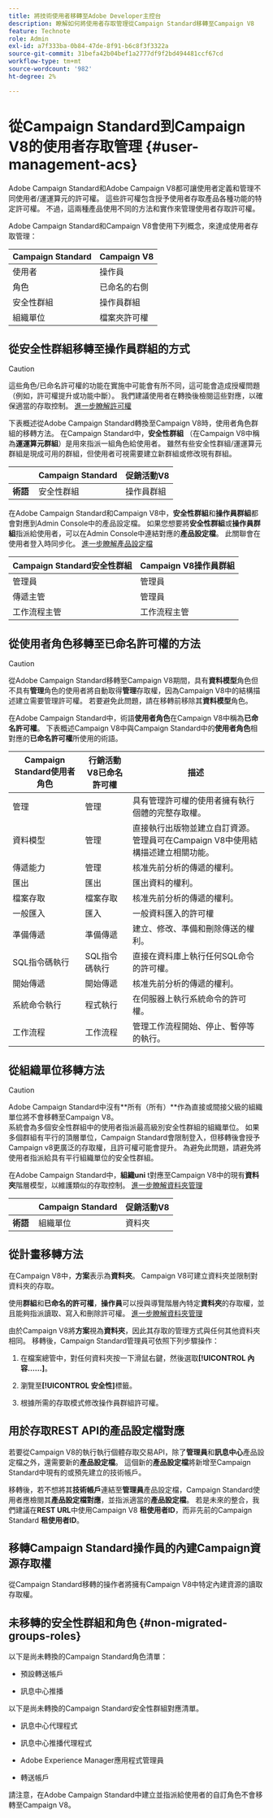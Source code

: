 ```yaml
---
title: 將技術使用者移轉至Adobe Developer主控台
description: 瞭解如何將使用者存取管理從Campaign Standard移轉至Campaign V8
feature: Technote
role: Admin
exl-id: a7f333ba-0b84-47de-8f91-b6c8f3f3322a
source-git-commit: 31befa42b04bef1a2777df9f2bd494481ccf67cd
workflow-type: tm+mt
source-wordcount: '982'
ht-degree: 2%

---
```


# 從Campaign Standard到Campaign V8的使用者存取管理 {#user-management-acs}

Adobe Campaign Standard和Adobe Campaign V8都可讓使用者定義和管理不同使用者/運運算元的許可權。 這些許可權包含授予使用者存取產品各種功能的特定許可權。 不過，這兩種產品使用不同的方法和實作來管理使用者存取許可權。

Adobe Campaign Standard和Campaign V8會使用下列概念，來達成使用者存取管理：

| Campaign Standard | Campaign V8 |
|---------|----------|
| 使用者 | 操作員 |
| 角色 | 已命名的右側 |
| 安全性群組 | 操作員群組 |
| 組織單位 | 檔案夾許可權 |

## 從安全性群組移轉至操作員群組的方式

>[!CAUTION]
>
>這些角色/已命名許可權的功能在實施中可能會有所不同，這可能會造成授權問題（例如，許可權提升或功能中斷）。 我們建議使用者在轉換後檢閱這些對應，以確保適當的存取控制。 [進一步瞭解許可權](https://experienceleague.adobe.com/en/docs/campaign/campaign-v8/admin/permissions/manage-permissions)

下表概述從Adobe Campaign Standard轉換至Campaign V8時，使用者角色群組的移轉方法。 在Campaign Standard中，**安全性群組** （在Campaign V8中稱為&#x200B;**運運算元群組**）是用來指派一組角色給使用者。 雖然有些安全性群組/運運算元群組是現成可用的群組，但使用者可視需要建立新群組或修改現有群組。

| | **Campaign Standard** | **促銷活動V8** |
|---------|----------|---------|
| **術語**  | 安全性群組 | 操作員群組 |

在Adobe Campaign Standard和Campaign V8中，**安全性群組**&#x200B;和&#x200B;**操作員群組**&#x200B;都會對應到Admin Console中的產品設定檔。 如果您想要將&#x200B;**安全性群組**&#x200B;或&#x200B;**操作員群組**&#x200B;指派給使用者，可以在Admin Console中連結對應的&#x200B;**產品設定檔**。 此關聯會在使用者登入時同步化。 [進一步瞭解產品設定檔](https://experienceleague.adobe.com/en/docs/campaign/campaign-v8/admin/permissions/manage-permissions)

| **Campaign Standard安全性群組** | **Campaign V8操作員群組** |
|----------|---------|
| 管理員 | 管理員 |
| 傳遞主管 | 管理員 |
| 工作流程主管 | 工作流程主管  |

## 從使用者角色移轉至已命名許可權的方法

>[!CAUTION]
>
>從Adobe Campaign Standard移轉至Campaign V8期間，具有&#x200B;**資料模型**&#x200B;角色但不具有&#x200B;**管理**&#x200B;角色的使用者將自動取得&#x200B;**管理**&#x200B;存取權，因為Campaign V8中的結構描述建立需要管理許可權。 若要避免此問題，請在移轉前移除其&#x200B;**資料模型**&#x200B;角色。

在Adobe Campaign Standard中，術語&#x200B;**使用者角色**&#x200B;在Campaign V8中稱為&#x200B;**已命名許可權**。 下表概述Campaign V8中與Campaign Standard中的&#x200B;**使用者角色**&#x200B;相對應的&#x200B;**已命名許可權**&#x200B;所使用的術語。

| **Campaign Standard使用者角色** | **行銷活動V8已命名許可權** | **描述**  |
|----------|---------|---------|
| 管理 | 管理 | 具有管理許可權的使用者擁有執行個體的完整存取權。 |
| 資料模型  | 管理 | 直接執行出版物並建立自訂資源。 管理員可在Campaign V8中使用結構描述建立相關功能。  |
| 傳遞能力  | 管理  | 核准先前分析的傳遞的權利。  |
| 匯出 | 匯出 | 匯出資料的權利。  |
| 檔案存取  | 檔案存取  | 核准先前分析的傳遞的權利。  |
| 一般匯入  | 匯入  | 一般資料匯入的許可權 |
| 準備傳遞 | 準備傳遞 | 建立、修改、準備和刪除傳送的權利。  |
| SQL指令碼執行 | SQL指令碼執行 | 直接在資料庫上執行任何SQL命令的許可權。 |
| 開始傳遞  | 開始傳遞  | 核准先前分析的傳遞的權利。  |
| 系統命令執行 | 程式執行 | 在伺服器上執行系統命令的許可權。 |
| 工作流程 | 工作流程 | 管理工作流程開始、停止、暫停等的執行。 |

## 從組織單位移轉方法

>[!CAUTION]
>
>Adobe Campaign Standard中沒有&#x200B;**所有（所有）**作為直接或間接父級的組織單位將不會移轉至Campaign V8。
></br>
>系統會為多個安全性群組中的使用者指派最高級別安全性群組的組織單位。 如果多個群組有平行的頂層單位，Campaign Standard會限制登入，但移轉後會授予Campaign v8更廣泛的存取權，且許可權可能會提升。 為避免此問題，請避免將使用者指派給具有平行組織單位的安全性群組。

在Adobe Campaign Standard中，**組織uni** t對應至Campaign V8中的現有&#x200B;**資料夾**&#x200B;階層模型，以維護類似的存取控制。 [進一步瞭解資料夾管理](https://experienceleague.adobe.com/zh-hant/docs/campaign/campaign-v8/admin/permissions/folder-permissions)

| | **Campaign Standard** | **促銷活動V8** |
|---------|----------|---------|
| **術語**  | 組織單位 | 資料夾 |

## 從計畫移轉方法

在Campaign V8中，**方案**&#x200B;表示為&#x200B;**資料夾**。 Campaign V8可建立資料夾並限制對資料夾的存取。

使用&#x200B;**群組**&#x200B;和&#x200B;**已命名的許可權**，**操作員**&#x200B;可以授與導覽階層內特定&#x200B;**資料夾**&#x200B;的存取權，並且能夠指派讀取、寫入和刪除許可權。 [進一步瞭解資料夾管理](https://experienceleague.adobe.com/zh-hant/docs/campaign/campaign-v8/admin/permissions/folder-permissions)

由於Campaign V8將&#x200B;**方案**&#x200B;視為&#x200B;**資料夾**，因此其存取的管理方式與任何其他資料夾相同。 移轉後，Campaign Standard管理員可依照下列步驟操作：

1. 在檔案總管中，對任何資料夾按一下滑鼠右鍵，然後選取&#x200B;**[!UICONTROL 內容……]**。

1. 瀏覽至&#x200B;**[!UICONTROL 安全性]**&#x200B;標籤。

1. 根據所需的存取模式修改操作員群組許可權。 

## 用於存取REST API的產品設定檔對應 

若要從Campaign V8的執行執行個體存取交易API，除了&#x200B;**管理員**&#x200B;和&#x200B;**訊息中心**&#x200B;產品設定檔之外，還需要新的&#x200B;**產品設定檔**。 這個新的&#x200B;**產品設定檔**&#x200B;將新增至Campaign Standard中現有的或預先建立的技術帳戶。

移轉後，若不想將其&#x200B;**技術帳戶**&#x200B;連結至&#x200B;**管理員**&#x200B;產品設定檔，Campaign Standard使用者應檢閱其&#x200B;**產品設定檔對應**，並指派適當的&#x200B;**產品設定檔**。 若是未來的整合，我們建議在&#x200B;**REST URL**&#x200B;中使用Campaign V8 **租使用者ID**，而非先前的Campaign Standard **租使用者ID**。

## 移轉Campaign Standard操作員的內建Campaign資源存取權

從Campaign Standard移轉的操作者將擁有Campaign V8中特定內建資源的讀取存取權。

## 未移轉的安全性群組和角色 {#non-migrated-groups-roles}

以下是尚未轉換的Campaign Standard角色清單：

* 預設轉送帳戶 

* 訊息中心推播 

以下是尚未轉換的Campaign Standard安全性群組對應清單。

* 訊息中心代理程式

* 訊息中心推播代理程式

* Adobe Experience Manager應用程式管理員

* 轉送帳戶

請注意，在Adobe Campaign Standard中建立並指派給使用者的自訂角色不會移轉至Campaign V8。
